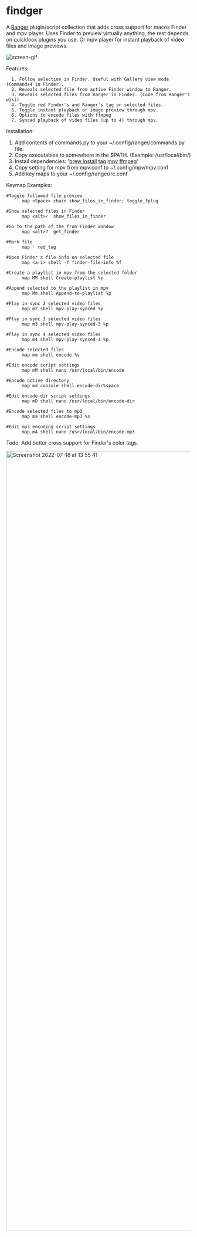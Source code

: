 # findger

A [Ranger](https://github.com/ranger/ranger) plugin/script collection that adds cross support for macos Finder and mpv player.
Uses Finder to preview virtually anything, the rest depends on quicklook plugins you use. Or mpv player for instant playback of video files and image previews.

![screen-gif](./preview.gif)

Features:
```
  1. Follow selection in Finder. Useful with Gallery view mode (Command+4 in Finder).
  2. Reveals selected file from active Finder window to Ranger.
  3. Reveals selected files from Ranger in Finder. (Code from Ranger's wiki)
  4. Toggle red Finder's and Ranger's tag on selected files.
  5. Toggle instant playback or image preview through mpv.
  6. Options to encode files with ffmpeg
  7. Synced playback of video files (up to 4) through mpv.
```

Installation:

  1. Add contents of commands.py to your ~/.config/ranger/commands.py file.
  2. Copy executables to somewhere in the $PATH. (Example: /usr/local/bin/)
  3. Install dependencies: '[brew install](https://brew.sh) [tag](https://github.com/jdberry/tag) [mpv](https://github.com/mpv-player/mpv) [ffmpeg](https://github.com/FFmpeg/FFmpeg)'
  4. Copy setting for mpv from mpv.conf to ~/.config/mpv/mpv.conf
  5. Add key maps to your ~/.config/ranger/rc.conf

Keymap Examples:
```
#Toggle followed file preview
      map <Space> chain show_files_in_finder; toggle_fplug

#Show selected files in Finder
      map <alt>/  show_files_in_finder

#Go to the path of the fron Finder wondow
      map <alt>?  get_finder

#Mark file
      map ' red_tag

#Open Finder's file info on selected file
      map <a-i> shell -f finder-file-info %f

#Create a playlist in mpv from the selected folder
      map MM shell Create-playlist %p

#Append selected to the playlist in mpv
      map Mm shell Append-to-playlist %p

#Play in sync 2 selected video files
      map m2 shell mpv-play-synced %p

#Play in sync 3 selected video files
      map m3 shell mpv-play-synced-3 %p

#Play in sync 4 selected video files
      map m4 shell mpv-play-synced-4 %p

#Encode selected files
      map mm shell encode %s

#Edit encode script settings
      map mM shell nano /usr/local/bin/encode

#Encode active directory
      map md console shell encode-dir%space

#Edit encode-dir script settings
      map mD shell nano /usr/local/bin/encode-dir

#Encode selected files to mp3
      map ma shell encode-mp3 %s

#Edit mp3 encoding script settings
      map mA shell nano /usr/local/bin/encode-mp3
```

Todo: Add better cross support for Finder's color tags.

<img width="2128" alt="Screenshot 2022-07-18 at 13 55 41" src="https://user-images.githubusercontent.com/77557804/179497347-9f0ba654-f6dc-4c17-834d-77e5b5d670fd.png">
